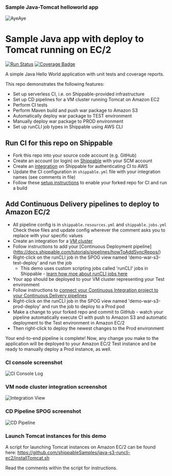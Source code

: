 ### Sample Java-Tomcat helloworld app

![AyeAye](https://github.com/shippableSamples/node-build-push-docker-hub/blob/master/public/resources/images/captain.png)

# Sample Java app with deploy to Tomcat running on EC/2
[![Run Status](https://api.shippable.com/projects/5885ecca11c45a1000af5760/badge?branch=master)](https://app.shippable.com/projects/5885ecca11c45a1000af5760)
[![Coverage Badge](https://api.shippable.com/projects/5885ecca11c45a1000af5760/coverageBadge?branch=master)](https://app.shippable.com/projects/5885ecca11c45a1000af5760)


A simple Java Hello World application with unit tests and coverage reports.

This repo demonstrates the following features:
* Set up serverless CI, i.e. on Shippable-provided infrastructure
* Set up CD pipelines for a VM cluster running Tomcat on Amazon EC2
* Perform CI tests
* Perform Maven build and push war package to Amazon S3
* Automatically deploy war package to TEST environment 
* Manually deploy war package to PROD environment 
* Set up runCLI job types in Shippable using AWS CLI

## Run CI for this repo on Shippable
* Fork this repo into your source code account (e.g. GitHub)
* Create an account (or login) on [Shippable](www.shippable.com) with your SCM account
* Create an [integration](http://docs.shippable.com/integrations/imageRegistries/ecr/) 
on Shippable for authenticating CI to AWS
* Update the CI configuration in `shippable.yml` file with your integration names 
(see comments in file)
* Follow these [setup instructions](http://docs.shippable.com/ci/runFirstBuild/) 
to enable your forked repo for CI and run a build 

## Add Continuous Delivery pipelines to deploy to Amazon EC/2

* All pipeline config is in `shippable.resources.yml` and `shippable.jobs.yml` 
Check these files and update config wherever the comment asks you to replace 
with your specific values
* Create an integration for a [VM cluster](http://docs.shippable.com/integrations/deploy/nodeCluster)
* Follow instructions to add your [Continuous Deployment pipeline]
(http://docs.shippable.com/tutorials/pipelines/howToAddSyncRepos/)
* Right-click on the runCLI job in the SPOG view named 'demo-war-s3-test-deploy' 
and run the job
  * This demo uses custom scripting jobs called 'runCLI' jobs in Shippable - 
  [learn how moe about runCLI jobs here](http://docs.shippable.com/pipelines/jobs/runCLI/) 
* Your app should be deployed to your VM cluster representing your Test environment
* Follow instructions to [connect your Continuous Integration project to your 
Continuous Delivery pipelines](http://docs.shippable.com/tutorials/pipelines/connectingCiPipelines/)
* Right-click on the runCLI job in the SPOG view named 'demo-war-s3-prod-deploy'
and run the job to deploy to a Prod pod
* Make a change to your forked repo and commit to GitHub - watch your pipeline 
automatically execute CI with push to Amazon S3 and automatic deployment to the 
Test environment in Amazon EC/2
* Then right-click to deploy the newest changes to the Prod environment

Your end-to-end pipeline is complete! Now, any change you make to the application 
will be deployed to your Amazon EC/2 Test instance and be ready to manually deploy a 
Prod instance, as well.

### CI console screenshot
![CI Console Log](https://github.com/shippableSamples/java-s3-runcli-ec2/resources/images/java-s3-ec2-CI.png)

### VM node cluster integration screenshot
![Integration View](https://github.com/shippableSamples/java-s3-runcli-ec2/resources/images/java-s3-ec2-integration.png)

### CD Pipeline SPOG screenshot
![CD Pipeline](https://github.com/shippableSamples/java-s3-runcli-ec2/resources/images/java-s3-ec2-CD.png)

### Launch Tomcat instances for this demo

A script for launching Tomcat instances on Amazon EC/2 can be found here:
https://github.com/shippableSamples/java-s3-runcli-ec2/installTomcat.sh

Read the comments within the script for instructions.

